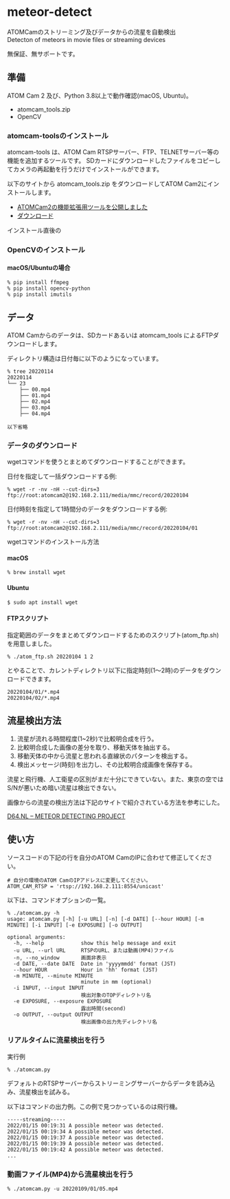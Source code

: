 # meteor-detect

ATOMCamのストリーミング及びデータからの流星を自動検出<br>
Detecton of  meteors in movie files or streaming devices

無保証、無サポートです。

## 準備

ATOM Cam 2 及び、Python 3.8以上で動作確認(macOS, Ubuntu)。

* atomcam_tools.zip
* OpenCV

### atomcam-toolsのインストール

atomcam-tools は、ATOM Cam RTSPサーバー、FTP、TELNETサーバー等の機能を追加するツールです。
SDカードにダウンロードしたファイルをコピーしてカメラの再起動を行うだけでインストールができます。

以下のサイトから atomcam_tools.zip をダウンロードしてATOM Cam2にインストールします。

- [ATOMCam2の機能拡張用ツールを公開しました](https://honeylab.hatenablog.jp/entry/2021/09/24/002107)
- [ダウンロード](https://github.com/bakueikozo/atomcam_tools/releases/download/v1.0rc/atomcam_tools.zip)

インストール直後の

### OpenCVのインストール

#### macOS/Ubuntuの場合

```
% pip install ffmpeg
% pip install opencv-python
% pip install imutils
```

## データ

ATOM Camからのデータは、SDカードあるいは atomcam_tools によるFTPダウンロードします。

ディレクトリ構造は日付毎に以下のようになっています。

```
% tree 20220114
20220114
└── 23
    ├── 00.mp4
    ├── 01.mp4
    ├── 02.mp4
    ├── 03.mp4
    ├── 04.mp4

以下省略

```

### データのダウンロード

wgetコマンドを使うとまとめてダウンロードすることができます。

日付を指定して一括ダウンロードする例:

```
% wget -r -nv -nH --cut-dirs=3 ftp://root:atomcam2@192.168.2.111/media/mmc/record/20220104
```

日付時刻を指定して1時間分のデータをダウンロードする例:

```
% wget -r -nv -nH --cut-dirs=3 ftp://root:atomcam2@192.168.2.111/media/mmc/record/20220104/01
```

wgetコマンドのインストール方法

#### macOS

```
% brew install wget
```

#### Ubuntu

```
$ sudo apt install wget
```

#### FTPスクリプト

指定範囲のデータをまとめてダウンロードするためのスクリプト(atom_ftp.sh)を用意しました。

```
% ./atom_ftp.sh 20220104 1 2
```

とやることで、カレントディレクトリ以下に指定時刻(1〜2時)のデータをダウンロードできます。

```
20220104/01/*.mp4
20220104/02/*.mp4
```

## 流星検出方法

1. 流星が流れる時間程度(1~2秒)で比較明合成を行う。
1. 比較明合成した画像の差分を取り、移動天体を抽出する。
1. 移動天体の中から流星と思われる直線状のパターンを検出する。
1. 検出メッセージ(時刻)を出力し、その比較明合成画像を保存する。

流星と飛行機、人工衛星の区別がまだ十分にできていない。また、東京の空ではS/Nが悪いため暗い流星は検出できない。

画像からの流星の検出方法は下記のサイトで紹介されている方法を参考にした。

[D64.NL – METEOR DETECTING PROJECT](https://www.meteornews.net/2020/05/05/d64-nl-meteor-detecting-project/)

## 使い方

ソースコードの下記の行を自分のATOM CamのIPに合わせて修正してください。

```
# 自分の環境のATOM CamのIPアドレスに変更してください。
ATOM_CAM_RTSP = 'rtsp://192.168.2.111:8554/unicast'
```

以下は、コマンドオプションの一覧。

```
% ./atomcam.py -h
usage: atomcam.py [-h] [-u URL] [-n] [-d DATE] [--hour HOUR] [-m MINUTE] [-i INPUT] [-e EXPOSURE] [-o OUTPUT]

optional arguments:
  -h, --help            show this help message and exit
  -u URL, --url URL     RTSPのURL、または動画(MP4)ファイル
  -n, --no_window       画面非表示
  -d DATE, --date DATE  Date in 'yyyymmdd' format (JST)
  --hour HOUR           Hour in 'hh' format (JST)
  -m MINUTE, --minute MINUTE
                        minute in mm (optional)
  -i INPUT, --input INPUT
                        検出対象のTOPディレクトリ名
  -e EXPOSURE, --exposure EXPOSURE
                        露出時間(second)
  -o OUTPUT, --output OUTPUT
                        検出画像の出力先ディレクトリ名
```

### リアルタイムに流星検出を行う

実行例
```
% ./atomcam.py
```

デフォルトのRTSPサーバーからストリーミングサーバーからデータを読み込み、流星検出を試みる。

以下はコマンドの出力例。この例で見つかっているのは飛行機。

```
-----streaming-----
2022/01/15 00:19:31 A possible meteor was detected.
2022/01/15 00:19:34 A possible meteor was detected.
2022/01/15 00:19:37 A possible meteor was detected.
2022/01/15 00:19:39 A possible meteor was detected.
2022/01/15 00:19:42 A possible meteor was detected.
...
```

### 動画ファイル(MP4)から流星検出を行う

```
% ./atomcam.py -u 20220109/01/05.mp4
```

